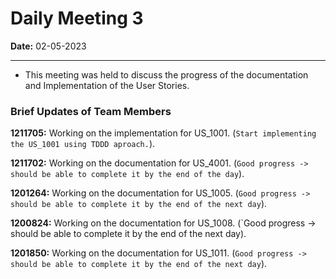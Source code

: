 # Daily Meeting 3

**Date:** 02-05-2023

---------------------------------------------------

* This meeting was held to discuss the progress of the documentation and Implementation of the User Stories.

### Brief Updates of Team Members

**1211705:** Working on the implementation for US_1001. (`Start implementing the US_1001 using TDDD aproach.`).

**1211702:** Working on the documentation for US_4001. (`Good progress -> should be able to complete it by the end of the day`).

**1201264:** Working on the documentation for US_1005. (`Good progress -> should be able to complete it by the end of the next day`).

**1200824:** Working on the documentation for US_1008. (`Good progress -> should be able to complete it by the end of the next day).

**1201850:** Working on the documentation for US_1011. (`Good progress -> should be able to complete it by the end of the next day`).